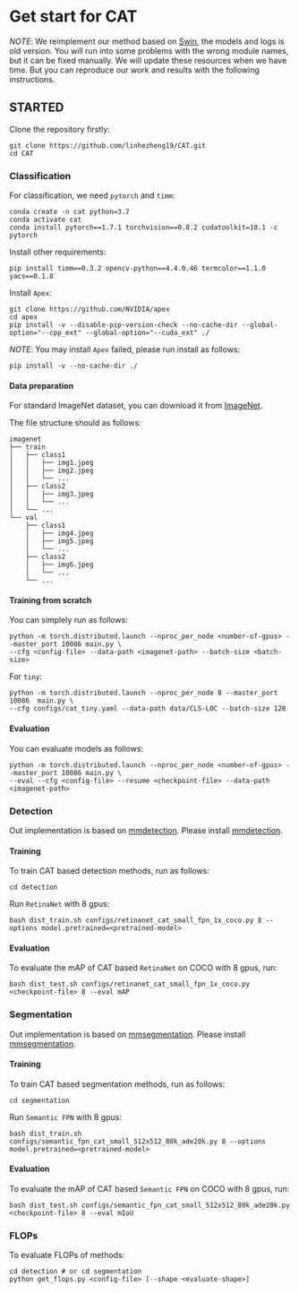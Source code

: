 # Get start for CAT
*NOTE*: We reimplement our method based on [Swin](https://github.com/microsoft/Swin-Transformer), the models and logs is old version. You will run into some problems with the wrong module names, but it can be fixed manually. We will update these resources when we have time. But you can reproduce our work and results with the following instructions.

## STARTED

Clone the repository firstly:
```
git clone https://github.com/linhezheng19/CAT.git
cd CAT
```

### Classification

For classification, we need `pytorch` and `timm`:

```
conda create -n cat python=3.7
conda activate cat
conda install pytorch==1.7.1 torchvision==0.8.2 cudatoolkit=10.1 -c pytorch
```

Install other requirements:

```
pip install timm==0.3.2 opencv-python==4.4.0.46 termcolor==1.1.0 yacs==0.1.8
```

Install `Apex`:

```
git clone https://github.com/NVIDIA/apex
cd apex
pip install -v --disable-pip-version-check --no-cache-dir --global-option="--cpp_ext" --global-option="--cuda_ext" ./
```
*NOTE*: You may install `Apex` failed, please run install as follows:
```
pip install -v --no-cache-dir ./
```

#### Data preparation

For standard ImageNet dataset, you can download it from [ImageNet](http://image-net.org/).

The file structure should as follows:
  ```
  imagenet
  ├── train
  │   ├── class1
  │   │   ├── img1.jpeg
  │   │   ├── img2.jpeg
  │   │   └── ...
  │   ├── class2
  │   │   ├── img3.jpeg
  │   │   └── ...
  │   └── ...
  └── val
      ├── class1
      │   ├── img4.jpeg
      │   ├── img5.jpeg
      │   └── ...
      ├── class2
      │   ├── img6.jpeg
      │   └── ...
      └── ...

  ```

#### Training from scratch

You can simplely run as follows:
```
python -m torch.distributed.launch --nproc_per_node <number-of-gpus> --master_port 10086 main.py \
--cfg <config-file> --data-path <imagenet-path> --batch-size <batch-size>
```
For `tiny`:
```
python -m torch.distributed.launch --nproc_per_node 8 --master_port 10086  main.py \
--cfg configs/cat_tiny.yaml --data-path data/CLS-LOC --batch-size 128
``` 

#### Evaluation

You can evaluate models as follows:
```
python -m torch.distributed.launch --nproc_per_node <number-of-gpus> --master_port 10086 main.py \
--eval --cfg <config-file> --resume <checkpoint-file> --data-path <imagenet-path>
```

### Detection

Out implementation is based on [mmdetection](https://github.com/open-mmlab/mmdetection). Please install [mmdetection](https://github.com/open-mmlab/mmdetection/blob/master/docs/get_started.md).

#### Training

To train CAT based detection methods, run as follows:
```
cd detection
```
Run `RetinaNet` with 8 gpus:
```
bash dist_train.sh configs/retinanet_cat_small_fpn_1x_coco.py 8 --options model.pretrained=<pretrained-model>
```

#### Evaluation

To evaluate the mAP of CAT based `RetinaNet` on COCO with 8 gpus, run:

```
bash dist_test.sh configs/retinanet_cat_small_fpn_1x_coco.py <checkpoint-file> 8 --eval mAP
```

### Segmentation

Out implementation is based on [mmsegmentation](https://github.com/open-mmlab/mmsegmentation). Please install [mmsegmentation](https://github.com/open-mmlab/mmsegmentation/blob/master/docs/get_started.md).

#### Training

To train CAT based segmentation methods, run as follows:
```
cd segmentation
```
Run `Semantic FPN` with 8 gpus:
```
bash dist_train.sh configs/semantic_fpn_cat_small_512x512_80k_ade20k.py 8 --options model.pretrained=<pretrained-model>
```

#### Evaluation

To evaluate the mAP of CAT based `Semantic FPN` on COCO with 8 gpus, run:

```
bash dist_test.sh configs/semantic_fpn_cat_small_512x512_80k_ade20k.py <checkpoint-file> 8 --eval mIoU
```

### FLOPs

To evaluate FLOPs of methods:

```
cd detection # or cd segmentation
python get_flops.py <config-file> [--shape <evaluate-shape>]
```
